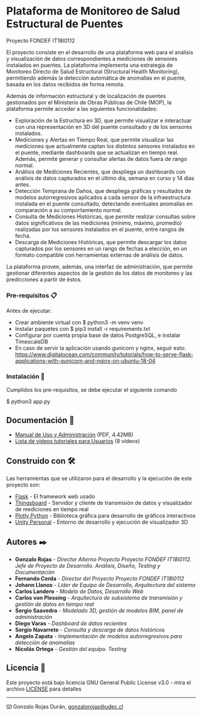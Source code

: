 # Plataforma de Monitoreo de Salud Estructural de Puentes
Proyecto FONDEF IT18I0112

El proyecto consiste en el desarrollo de una plataforma web para el análisis y visualización de datos correspondientes a mediciones de sensores instalados en puentes. La plataforma implementa una estrategia de Monitoreo Directo de Salud Estructural (Structural Health Monitoring), permitiendo además la detección automática de anomalías en el puente, basada en los datos recibidos de forma remota. 

Además de información estructural y de localización de puentes gestionados por el Ministerio de Obras Públicas de Chile (MOP), la plataforma permite acceder a las siguientes funcionalidades:
- Exploración de la Estructura en 3D, que permite visualizar e interactuar con una representación en 3D del puente consultado y de los sensores instalados. 
- Mediciones y Alertas en Tiempo Real, que permite visualizar las mediciones que actualmente captan los distintos sensores instalados en el puente, mediante dashboards que se actualizan en tiempo real. Además, permite generar y consultar alertas de datos fuera de rango normal. 
- Análisis de Mediciones Recientes, que despliega un dashboards con análisis de datos capturados en el último día, semana en curso y 14 días antes. 
- Detección Temprana de Daños, que despliega gráficas y resultados de modelos autorregresivos aplicados a cada sensor de la infraestructura instalada en el puente consultado, detectando eventuales anomalías en comparación a su comportamiento normal.
- Consulta de Mediciones Históricas, que permite realizar consultas sobre datos significativos de las mediciones (mínimo, máximo, promedio) realizadas por los sensores instalados en el puente, entre rangos de fecha. 
- Descarga de Mediciones Históricas, que permite descargar los datos capturados por los sensores en un rango de fechas a elección, en un formato compatible con herramientas externas de análisis de datos. 

La plataforma provee, además, una interfaz de administración, que permite gestionar diferentes aspectos de la gestión de los datos de monitoreo y las predicciones a partir de éstos. 

### Pre-requisitos 📋

Antes de ejecutar:
  - Crear ambiente virtual con $ python3 -m venv venv
  - Instalar paquetes con $ pip3 install -r requirements.txt
  - Configurar por cuenta propia base de datos PostgreSQL, e instalar TimescaleDB
  - En caso de servir la aplicación usando gunicorn y nginx, seguir esto: https://www.digitalocean.com/community/tutorials/how-to-serve-flask-applications-with-gunicorn-and-nginx-on-ubuntu-18-04


### Instalación 🔧

Cumplidos los pre-requisitos, se debe ejecutar el siguiente comando

$ python3 app.py

## Documentación 📖

* [Manual de Uso y Administración](https://github.com/fondefpuentes/plataformashm/blob/master/Ejecuci%C3%B3n%20y%20Gesti%C3%B3n%20Plataforma%20de%20Monitoreo%20Estructural.pdf) (PDF, 4.42MB)
* [Lista de vídeos tutoriales para Usuarios](https://bit.ly/3dLQyN6) (8 vídeos)


## Construido con 🛠️

Las herramientas que se utilizaron para el desarrollo y la ejecución de este proyecto son:

* [Flask](https://flask.palletsprojects.com/) - El framework web usado
* [Thingsboard](https://thingsboard.io/) - Servidor y cliente de transmisión de datos y visualizador de mediciones en tiempo real
* [Plotly Python](https://plotly.com/python/) - Biblioteca gráfica para desarrollo de gráficos interactivos 
* [Unity Personal](https://store.unity.com/es/products/unity-personal) - Entorno de desarrollo y ejecución de visualizador 3D 


## Autores ✒️


* **Gonzalo Rojas** - *Director Alterno Proyecto Proyecto FONDEF IT18I0112. Jefe de Proyecto de Desarrollo. Análisis, Diseño, Testing y Documentación* 
* **Fernando Cerda** - *Director del Proyecto Proyecto FONDEF IT18I0112*
* **Johann Llanos** - *Líder de Equipo de Desarrollo, Arquitectura del sistema*
* **Carlos Landero** - *Modelo de Datos, Desarrollo Web*
* **Carlos von Plessing** - *Arquitectura de subsistema de transmisión y gestión de datos en tiempo real*
* **Sergio Saavedra** - *Modelado 3D, gestión de modelos BIM, panel de administración*
* **Diego Varas** - *Dashboard de datos recientes*
* **Sergio Navarrete** - *Consulta y descarga de datos históricos*
* **Angelo Zapata** - *Implementación de modelos autorregresivos para detección de anomalías*
* **Nicolás Ortega** - *Gestión del equipo. Testing*


## Licencia 📄

Este proyecto está bajo licencia GNU General Public License v3.0 - mira el archivo [LICENSE](LICENSE) para detalles

---
⌨️ Gonzalo Rojas Durán, [gonzalorojas@udec.cl](mailto:gonzalorojas@udec.cl)
